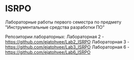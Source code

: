 # ISRPO
Лабораторные работы первого семестра по предмету "Инструментальные средства разработки ПО"

Репозитории лабораторных:
Лабораторная 2 - https://github.com/ejatohvee/Lab2_ISRPO
Лабораторная 3 - https://github.com/ejatohvee/Lab3_ISRPO
Лабораторная 6 - https://github.com/ejatohvee/Lab6_ISRPO
